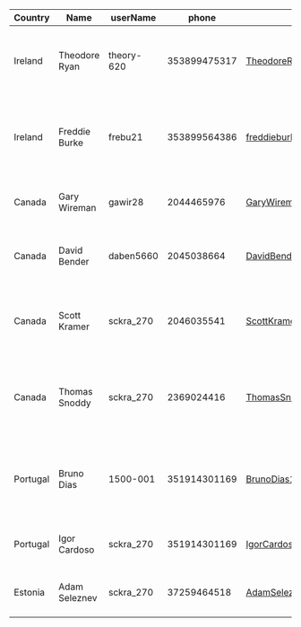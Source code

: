 Country   |       Name      |     userName             |      phone        |             email                   |         Adresse             |       birth        |  ip info |   status    
----------|-----------------|-------------------|-------------------|-------------------------------------|-----------------------------|--------------------|--------------------|----------
Ireland   | Theodore Ryan | theory-620  | 353899475317  | TheodoreRyan19@hotmail.com   | 22 Hollywood Dr Mountanville  Dublin IE D14 AT18 IE | 12/12/1990  |  D02 Eir broadband | restricted
Ireland   | Freddie Burke | frebu21  | 353899564386 | freddieburke19@hotmail.com   | 11 Clonard Park Sandyford Dublin 16 Dublin IE D16 HW40 IE | 12/12/1990  |  D02 Leeson telcom Holdings Lts | restricted
Canada | Gary Wireman| gawir28 | 2044465976 | GaryWireman19@hotmail.com   | 611 Ash St Winnipeg MB R3N 0R3 CA | 03/03/1990  |  R3T Bell MTS  | First listing
Canada | David Bender| daben5660| 2045038664 | DavidBender19@hotmail.com   | 637 Cambridge St Winnipeg, MB R3M 3G1 Canada | 03/03/1990  |  R3Y Bell MTS | First listing
Canada | Scott Kramer| sckra_270| 2046035541 | ScottKramer19@hotmail.com   | 913 Calrossie Blvd Winnipeg MB R3T 0W9 CA | 03/03/1990  |  R2G Bell MTS | First listing
Canada | Thomas Snoddy| sckra_270| 2369024416| ThomasSnoddy19@hotmail.com   | 1746 Macdonald St, Vancouver, BC V6K 3X8, Canada | 03/03/1990  |  R2G Bell MTS
Portugal| Bruno Dias| 1500-001| 351914301169 | BrunoDias1918@hotmail.com   | 1746 Macdonald St, Vancouver, BC V6K 3X8, Canada | 03/03/1990  |  1500-001 Nos comu.. | First listing
Portugal| Igor Cardoso| sckra_270| 351914301169 | IgorCardoso1918@hotmail.com   | Av. do Restelo 29C, Lisboa, Portugal | 03/03/1990  |  1500-001 vodafone | first listing
Estonia| Adam Seleznev| sckra_270| 37259464518| AdamSeleznev19@hotmail.com   | Nisu 22 10317 Tallinn Estonia | 03/03/1990  |  Telia easti | first listing


